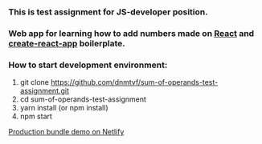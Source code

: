 ### This is test assignment for JS-developer position.
### Web app for learning how to add numbers made on [React](https://reactjs.org) and [create-react-app](https://github.com/facebookincubator/create-react-app) boilerplate.

### How to start development environment:
1. git clone https://github.com/dnmtvf/sum-of-operands-test-assignment.git
2. cd sum-of-operands-test-assignment
3. yarn install (or npm install)
4. npm start

[Production bundle demo on Netlify](https://nifty-benz-a816f6.netlify.com/)
